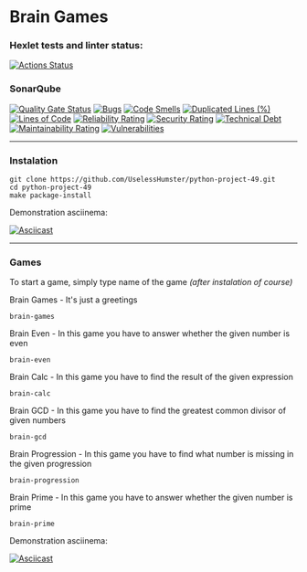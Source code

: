 # Brain Games

### Hexlet tests and linter status:
[![Actions Status](https://github.com/UselessHumster/python-project-49/actions/workflows/hexlet-check.yml/badge.svg)](https://github.com/UselessHumster/python-project-49/actions)


### SonarQube
[![Quality Gate Status](https://sonarcloud.io/api/project_badges/measure?project=UselessHumster_python-project-49&metric=alert_status)](https://sonarcloud.io/summary/new_code?id=UselessHumster_python-project-49)
[![Bugs](https://sonarcloud.io/api/project_badges/measure?project=UselessHumster_python-project-49&metric=bugs)](https://sonarcloud.io/summary/new_code?id=UselessHumster_python-project-49)
[![Code Smells](https://sonarcloud.io/api/project_badges/measure?project=UselessHumster_python-project-49&metric=code_smells)](https://sonarcloud.io/summary/new_code?id=UselessHumster_python-project-49)
[![Duplicated Lines (%)](https://sonarcloud.io/api/project_badges/measure?project=UselessHumster_python-project-49&metric=duplicated_lines_density)](https://sonarcloud.io/summary/new_code?id=UselessHumster_python-project-49)
[![Lines of Code](https://sonarcloud.io/api/project_badges/measure?project=UselessHumster_python-project-49&metric=ncloc)](https://sonarcloud.io/summary/new_code?id=UselessHumster_python-project-49)
[![Reliability Rating](https://sonarcloud.io/api/project_badges/measure?project=UselessHumster_python-project-49&metric=reliability_rating)](https://sonarcloud.io/summary/new_code?id=UselessHumster_python-project-49)
[![Security Rating](https://sonarcloud.io/api/project_badges/measure?project=UselessHumster_python-project-49&metric=security_rating)](https://sonarcloud.io/summary/new_code?id=UselessHumster_python-project-49)
[![Technical Debt](https://sonarcloud.io/api/project_badges/measure?project=UselessHumster_python-project-49&metric=sqale_index)](https://sonarcloud.io/summary/new_code?id=UselessHumster_python-project-49)
[![Maintainability Rating](https://sonarcloud.io/api/project_badges/measure?project=UselessHumster_python-project-49&metric=sqale_rating)](https://sonarcloud.io/summary/new_code?id=UselessHumster_python-project-49)
[![Vulnerabilities](https://sonarcloud.io/api/project_badges/measure?project=UselessHumster_python-project-49&metric=vulnerabilities)](https://sonarcloud.io/summary/new_code?id=UselessHumster_python-project-49)


---
### Instalation
```
git clone https://github.com/UselessHumster/python-project-49.git
cd python-project-49
make package-install
```
Demonstration asciinema:


[![Asciicast](https://asciinema.org/a/717060.svg?f=t&v=79)](https://asciinema.org/a/717060)

---

### Games
To start a game, simply type name of the game _(after instalation of course)_


Brain Games - It's just a greetings
```
brain-games
```

Brain Even - In this game you have to answer whether the given number is even
```
brain-even
```

Brain Calc - In this game you have to find the result of the given expression
```
brain-calc
```

Brain GCD - In this game you have to find the greatest common divisor of given numbers
```
brain-gcd
```

Brain Progression - In this game you have to find what number is missing in the given progression
```
brain-progression
```

Brain Prime - In this game you have to answer whether the given number is prime
```
brain-prime
```

Demonstration asciinema:


[![Asciicast](https://asciinema.org/a/717000.svg?f=t&v=687)](https://asciinema.org/a/717000)

